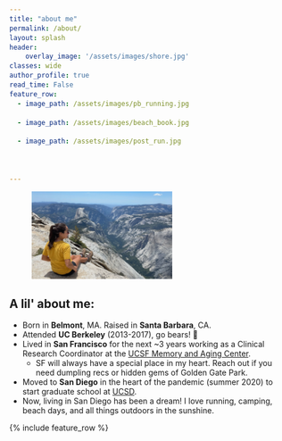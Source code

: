 ```yaml
---
title: "about me"
permalink: /about/
layout: splash
header:
    overlay_image: '/assets/images/shore.jpg'
classes: wide
author_profile: true
read_time: False
feature_row:
  - image_path: /assets/images/pb_running.jpg

  - image_path: /assets/images/beach_book.jpg

  - image_path: /assets/images/post_run.jpg



---
```

<figure style="width: 50%" class="align-center"> 
  <img src="/assets/images/yosemite_2021.jpg" alt="">
</figure>



## <strong> A lil' about me:</strong>

- Born in <strong>Belmont</strong>, MA. Raised in <strong>Santa Barbara</strong>, CA.
- Attended <strong>UC Berkeley</strong> (2013-2017), go bears! 🐻 
- Lived in <strong>San Francisco</strong> for the next ~3 years working as a Clinical Research Coordinator at the [UCSF Memory and Aging Center](https://memory.ucsf.edu/). 
  - SF will always have a special place in my heart. Reach out if you need dumpling recs or hidden gems of Golden Gate Park.
- Moved to <strong>San Diego</strong> in the heart of the pandemic (summer 2020) to start graduate school at [UCSD](https://cogsci.ucsd.edu/graduates/phd-program/index.html).
- Now, living in San Diego has been a dream! I love running, camping, beach days, and all things outdoors in the sunshine.

                            
                                        
                                                 
                       

{% include feature_row %}
